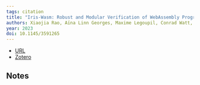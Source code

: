 ```yaml
---
tags: citation
title: "Iris-Wasm: Robust and Modular Verification of WebAssembly Programs"
authors: Xiaojia Rao, Aïna Linn Georges, Maxime Legoupil, Conrad Watt, Jean Pichon-Pharabod, Philippa Gardner, Lars Birkedal
year: 2023
doi: 10.1145/3591265
---
```


- [URL](https://dl.acm.org/doi/10.1145/3591265)
- [Zotero](zotero://select/items/@raoIrisWasmRobustModular2023)

## Notes

